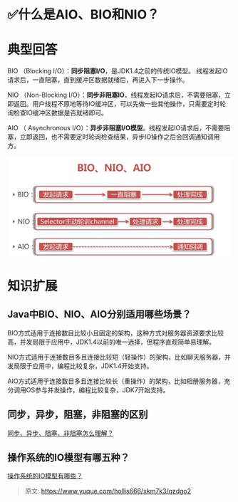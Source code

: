 # ✅什么是AIO、BIO和NIO？

# 典型回答


BIO （Blocking I/O）：**同步阻塞I/O**，是JDK1.4之前的传统IO模型。 线程发起IO请求后，一直阻塞，直到缓冲区数据就绪后，再进入下一步操作。



NIO （<font style="color:rgb(37, 41, 51);">Non-Blocking</font> I/O）：**同步非阻塞IO**，线程发起IO请求后，不需要阻塞，立即返回。用户线程不原地等待IO缓冲区，可以先做一些其他操作，只需要定时轮询检查IO缓冲区数据是否就绪即可。



AIO （ Asynchronous I/O）：**异步非阻塞I/O模型**。线程发起IO请求后，不需要阻塞，立即返回，也不需要定时轮询检查结果，异步IO操作之后会回调通知调用方。



![1705133708567-49955e01-446a-4fef-b441-4356180eac5c.png](./img/iEmVlynWvOsSrXG7/1705133708567-49955e01-446a-4fef-b441-4356180eac5c-289154.png)



# 知识扩展
## Java中BIO、NIO、AIO分别适用哪些场景？
BIO方式适用于连接数目比较小且固定的架构，这种方式对服务器资源要求比较高，并发局限于应用中，JDK1.4以前的唯一选择，但程序直观简单易理解。



NIO方式适用于连接数目多且连接比较短（轻操作）的架构，比如聊天服务器，并发局限于应用中，编程比较复杂，JDK1.4开始支持。



AIO方式适用于连接数目多且连接比较长（重操作）的架构，比如相册服务器，充分调用OS参与并发操作，编程比较复杂，JDK7开始支持。

## 同步，异步，阻塞，非阻塞的区别
[同步、异步、阻塞、非阻塞怎么理解？](https://www.yuque.com/hollis666/xkm7k3/bhoto944106qfong)



## 操作系统的IO模型有哪五种？


[操作系统的IO模型有哪些？](https://www.yuque.com/hollis666/xkm7k3/rilxns8rh8gdxs78)



> 原文: <https://www.yuque.com/hollis666/xkm7k3/qzdgo2>